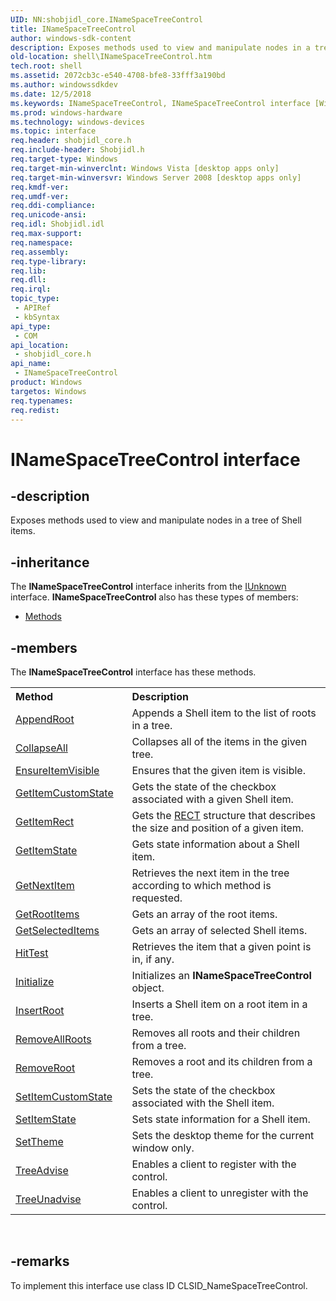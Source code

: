 ```yaml
---
UID: NN:shobjidl_core.INameSpaceTreeControl
title: INameSpaceTreeControl
author: windows-sdk-content
description: Exposes methods used to view and manipulate nodes in a tree of Shell items.
old-location: shell\INameSpaceTreeControl.htm
tech.root: shell
ms.assetid: 2072cb3c-e540-4708-bfe8-33fff3a190bd
ms.author: windowssdkdev
ms.date: 12/5/2018
ms.keywords: INameSpaceTreeControl, INameSpaceTreeControl interface [Windows Shell], INameSpaceTreeControl interface [Windows Shell],described, _shell_INameSpaceTreeControl, shell.INameSpaceTreeControl, shobjidl_core/INameSpaceTreeControl
ms.prod: windows-hardware
ms.technology: windows-devices
ms.topic: interface
req.header: shobjidl_core.h
req.include-header: Shobjidl.h
req.target-type: Windows
req.target-min-winverclnt: Windows Vista [desktop apps only]
req.target-min-winversvr: Windows Server 2008 [desktop apps only]
req.kmdf-ver: 
req.umdf-ver: 
req.ddi-compliance: 
req.unicode-ansi: 
req.idl: Shobjidl.idl
req.max-support: 
req.namespace: 
req.assembly: 
req.type-library: 
req.lib: 
req.dll: 
req.irql: 
topic_type:
 - APIRef
 - kbSyntax
api_type:
 - COM
api_location:
 - shobjidl_core.h
api_name:
 - INameSpaceTreeControl
product: Windows
targetos: Windows
req.typenames: 
req.redist: 
---
```


# INameSpaceTreeControl interface


## -description


Exposes methods used to view and manipulate nodes in a tree of Shell items.


## -inheritance

The <b xmlns:loc="http://microsoft.com/wdcml/l10n">INameSpaceTreeControl</b> interface inherits from the <a href="https://msdn.microsoft.com/33f1d79a-33fc-4ce5-a372-e08bda378332">IUnknown</a> interface. <b>INameSpaceTreeControl</b> also has these types of members:
<ul>
<li><a href="https://docs.microsoft.com/">Methods</a></li>
</ul>

## -members

The <b>INameSpaceTreeControl</b> interface has these methods.
<table class="members" id="memberListMethods">
<tr>
<th align="left" width="37%">Method</th>
<th align="left" width="63%">Description</th>
</tr>
<tr data="declared;">
<td align="left" width="37%">
<a href="https://msdn.microsoft.com/a280d183-9215-43c2-bba3-63c34ba33285">AppendRoot</a>
</td>
<td align="left" width="63%">
Appends a Shell item to the list of roots in a tree.

</td>
</tr>
<tr data="declared;">
<td align="left" width="37%">
<a href="https://msdn.microsoft.com/a17f7261-20a9-4c08-871c-b0bec6ce784c">CollapseAll</a>
</td>
<td align="left" width="63%">
Collapses all of the items in the given tree.

</td>
</tr>
<tr data="declared;">
<td align="left" width="37%">
<a href="https://msdn.microsoft.com/c0c40137-e19b-448c-a327-454b12a5604a">EnsureItemVisible</a>
</td>
<td align="left" width="63%">
Ensures that the given item is visible.

</td>
</tr>
<tr data="declared;">
<td align="left" width="37%">
<a href="https://msdn.microsoft.com/16fb3e3a-1686-4bdf-9112-564bb85fb601">GetItemCustomState</a>
</td>
<td align="left" width="63%">
Gets the state of the checkbox associated with a given Shell item.

</td>
</tr>
<tr data="declared;">
<td align="left" width="37%">
<a href="https://msdn.microsoft.com/57e7707c-0fe2-4cde-87d8-2d58e7c06bba">GetItemRect</a>
</td>
<td align="left" width="63%">
Gets the <a href="https://msdn.microsoft.com/9439cb6c-f2f7-4c27-b1d7-8ddf16d81fe8">RECT</a> structure that describes the size and position of a given item.

</td>
</tr>
<tr data="declared;">
<td align="left" width="37%">
<a href="https://msdn.microsoft.com/78bee2db-6a28-4fcb-9c43-ab411196ab04">GetItemState</a>
</td>
<td align="left" width="63%">
Gets state information about a Shell item.

</td>
</tr>
<tr data="declared;">
<td align="left" width="37%">
<a href="https://msdn.microsoft.com/71ede595-14b6-4e59-854a-af75c02093f8">GetNextItem</a>
</td>
<td align="left" width="63%">
Retrieves the next item in the tree according to which method is requested.

</td>
</tr>
<tr data="declared;">
<td align="left" width="37%">
<a href="https://msdn.microsoft.com/ca957f8c-ac8e-472e-b762-ddc45e20462d">GetRootItems</a>
</td>
<td align="left" width="63%">
Gets an array of the root items.

</td>
</tr>
<tr data="declared;">
<td align="left" width="37%">
<a href="https://msdn.microsoft.com/dfc81922-883a-4749-94be-3630853e38c1">GetSelectedItems</a>
</td>
<td align="left" width="63%">
Gets an array of selected Shell items.

</td>
</tr>
<tr data="declared;">
<td align="left" width="37%">
<a href="https://msdn.microsoft.com/2287772d-2c06-4d4b-a11e-727dd5de5326">HitTest</a>
</td>
<td align="left" width="63%">
Retrieves the item that a given point is in, if any.

</td>
</tr>
<tr data="declared;">
<td align="left" width="37%">
<a href="https://msdn.microsoft.com/dfc602bd-6e4e-492d-8bf4-1499319adee7">Initialize</a>
</td>
<td align="left" width="63%">
Initializes an <b>INameSpaceTreeControl</b> object.

</td>
</tr>
<tr data="declared;">
<td align="left" width="37%">
<a href="https://msdn.microsoft.com/5d487896-a2ee-4bf3-82d8-90f23a4ff213">InsertRoot</a>
</td>
<td align="left" width="63%">
Inserts a Shell item on a root item in a tree.

</td>
</tr>
<tr data="declared;">
<td align="left" width="37%">
<a href="https://msdn.microsoft.com/9d2eb0c1-c90f-47fb-a322-4267d175df22">RemoveAllRoots</a>
</td>
<td align="left" width="63%">
Removes all roots and their children from a tree.

</td>
</tr>
<tr data="declared;">
<td align="left" width="37%">
<a href="https://msdn.microsoft.com/e27e4eca-60f3-47b7-95cd-c004cda78d77">RemoveRoot</a>
</td>
<td align="left" width="63%">
Removes a root and its children from a tree.

</td>
</tr>
<tr data="declared;">
<td align="left" width="37%">
<a href="https://msdn.microsoft.com/a27fa2a3-3e10-4053-b0b6-222c7b517b5a">SetItemCustomState</a>
</td>
<td align="left" width="63%">
Sets the state of the checkbox associated with the Shell item.

</td>
</tr>
<tr data="declared;">
<td align="left" width="37%">
<a href="https://msdn.microsoft.com/f57c5abc-0803-409d-9938-3826f9d8058d">SetItemState</a>
</td>
<td align="left" width="63%">
Sets state information for a Shell item.

</td>
</tr>
<tr data="declared;">
<td align="left" width="37%">
<a href="https://msdn.microsoft.com/1b518d58-716b-4ae1-8633-e43117363541">SetTheme</a>
</td>
<td align="left" width="63%">
Sets the desktop theme for the current window only.

</td>
</tr>
<tr data="declared;">
<td align="left" width="37%">
<a href="https://msdn.microsoft.com/d59b9772-7061-4ea5-964a-75deb293b407">TreeAdvise</a>
</td>
<td align="left" width="63%">
Enables a client to register with the control.

</td>
</tr>
<tr data="declared;">
<td align="left" width="37%">
<a href="https://msdn.microsoft.com/9a0ba832-503a-48d6-80a7-7f6c51d60215">TreeUnadvise</a>
</td>
<td align="left" width="63%">
Enables a client to unregister with the control.

</td>
</tr>
</table> 


## -remarks



To implement this interface use class ID CLSID_NameSpaceTreeControl.



